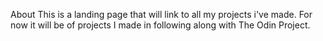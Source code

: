 About
This is a landing page that will link to all my projects i've made. For now it will be of projects I 
made in following along with The Odin Project.
